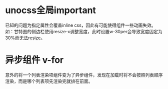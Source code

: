 # unocss全局important

已知的问题为指定属性会覆盖inline css，因此有可能使得组件一些动画失效。如：甘特图的侧边栏使用resize-x调整宽度，此时设置w-30per会导致宽度固定为30%而无法resize。

# 异步组件 v-for

意外的将一个列表渲染项组件变为了异步组件，发现在加载时将不会按照列表顺序渲染，而是哪个列表项先渲染完就排在前面。